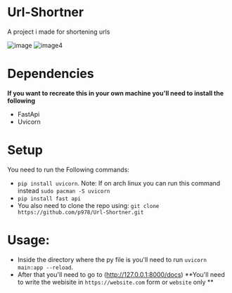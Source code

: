 # Url-Shortner
A project i made for shortening urls

![image](https://github.com/p978/Url-Shortner/assets/59633184/c359b1ff-ad2b-41aa-bc34-f96ec1d37de6)
![image4](https://github.com/p978/Url-Shortner/assets/59633184/9d1dcb03-2ee3-47f7-8983-37e7283e6490)


# Dependencies

**If you want to recreate this in your own machine you'll need to install the following**
-  FastApi
-  Uvicorn

# Setup
You need to run the Following commands:
- `pip install uvicorn`. Note: If on arch linux you can run this command instead `sudo pacman -S uvicorn`
- `pip install fast api`
- You also need to clone the repo using: `git clone https://github.com/p978/Url-Shortner.git`

# Usage: 
- Inside the directory where the py file is you'll need to run `uvicorn main:app --reload`. 
- After that you'll need to go to (http://127.0.0.1:8000/docs)
**You'll need to write the webisite in `https://website.com` form or `website` only **

